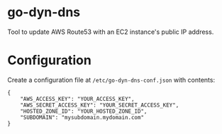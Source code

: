 # go-dyn-dns #

Tool to update AWS Route53 with an EC2 instance's public IP address.

# Configuration #

Create a configuration file at `/etc/go-dyn-dns-conf.json` with contents:

    {
        "AWS_ACCESS_KEY": "YOUR_ACCESS_KEY",
        "AWS_SECRET_ACCESS_KEY": "YOUR_SECRET_ACCESS_KEY",
        "HOSTED_ZONE_ID": "YOUR_HOSTED_ZONE_ID",
        "SUBDOMAIN": "mysubdomain.mydomain.com"
    }
